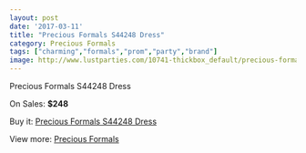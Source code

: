 ```yaml
---
layout: post
date: '2017-03-11'
title: "Precious Formals S44248 Dress"
category: Precious Formals
tags: ["charming","formals","prom","party","brand"]
image: http://www.lustparties.com/10741-thickbox_default/precious-formals-s44248-dress.jpg
---
```

Precious Formals S44248 Dress

On Sales: **$248**
<a href="https://www.lustparties.com/en/precious-formals/3679-precious-formals-s44248-dress.html"><amp-img layout="responsive" width="600" height="600" src="//www.lustparties.com/10741-thickbox_default/precious-formals-s44248-dress.jpg" alt="Precious Formals S44248 Dress 0" /></a>

Buy it: [Precious Formals S44248 Dress](https://www.lustparties.com/en/precious-formals/3679-precious-formals-s44248-dress.html "Precious Formals S44248 Dress")

View more: [Precious Formals](https://www.lustparties.com/en/18-precious-formals "Precious Formals")